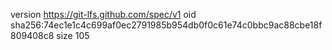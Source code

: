 version https://git-lfs.github.com/spec/v1
oid sha256:74ec1e1c4c699af0ec2791985b954db0f0c61e74c0bbc9ac88cbe18f809408c8
size 105
